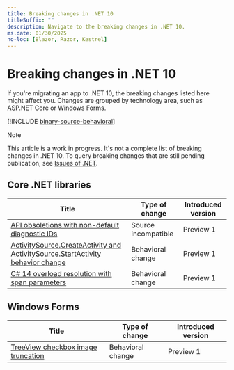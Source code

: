 ```yaml
---
title: Breaking changes in .NET 10
titleSuffix: ""
description: Navigate to the breaking changes in .NET 10.
ms.date: 01/30/2025
no-loc: [Blazor, Razor, Kestrel]
---
```

# Breaking changes in .NET 10

If you're migrating an app to .NET 10, the breaking changes listed here might affect you. Changes are grouped by technology area, such as ASP.NET Core or Windows Forms.

[!INCLUDE [binary-source-behavioral](includes/binary-source-behavioral.md)]

> [!NOTE]
>
> This article is a work in progress. It's not a complete list of breaking changes in .NET 10. To query breaking changes that are still pending publication, see [Issues of .NET](https://issuesof.net/?q=%20is:open%20-label:Documented%20is:issue%20(label:%22Breaking%20Change%22%20or%20label:breaking-change)%20(repo:dotnet/docs%20or%20repo:aspnet/Announcements)%20group:repo%20(label:%22:checkered_flag:%20Release:%20.NET%2010%22%20or%20label:10.0.0)%20sort:created-desc).

## Core .NET libraries

| Title                                                                                                                      | Type of change      | Introduced version |
|----------------------------------------------------------------------------------------------------------------------------|---------------------|--------------------|
| [API obsoletions with non-default diagnostic IDs](core-libraries/10.0/obsolete-apis.md)                                    | Source incompatible | Preview 1          |
| [ActivitySource.CreateActivity and ActivitySource.StartActivity behavior change](core-libraries/10.0/activity-sampling.md) | Behavioral change   | Preview 1          |
| [C# 14 overload resolution with span parameters](core-libraries/10.0/csharp-overload-resolution.md)                                            | Behavioral change   | Preview 1          |

## Windows Forms

| Title                                                                                              | Type of change      | Introduced version |
|----------------------------------------------------------------------------------------------------|---------------------|--------------------|
| [TreeView checkbox image truncation](windows-forms/10.0/treeview-text-location.md)                 | Behavioral change   | Preview 1          |
